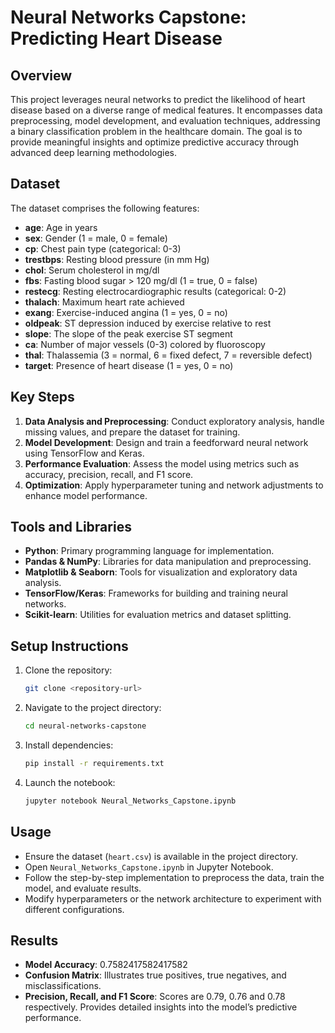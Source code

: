 # Neural Networks Capstone: Predicting Heart Disease

## Overview
This project leverages neural networks to predict the likelihood of heart disease based on a diverse range of medical features. It encompasses data preprocessing, model development, and evaluation techniques, addressing a binary classification problem in the healthcare domain. The goal is to provide meaningful insights and optimize predictive accuracy through advanced deep learning methodologies.

## Dataset
The dataset comprises the following features:
- **age**: Age in years
- **sex**: Gender (1 = male, 0 = female)
- **cp**: Chest pain type (categorical: 0-3)
- **trestbps**: Resting blood pressure (in mm Hg)
- **chol**: Serum cholesterol in mg/dl
- **fbs**: Fasting blood sugar > 120 mg/dl (1 = true, 0 = false)
- **restecg**: Resting electrocardiographic results (categorical: 0-2)
- **thalach**: Maximum heart rate achieved
- **exang**: Exercise-induced angina (1 = yes, 0 = no)
- **oldpeak**: ST depression induced by exercise relative to rest
- **slope**: The slope of the peak exercise ST segment
- **ca**: Number of major vessels (0-3) colored by fluoroscopy
- **thal**: Thalassemia (3 = normal, 6 = fixed defect, 7 = reversible defect)
- **target**: Presence of heart disease (1 = yes, 0 = no)

## Key Steps
1. **Data Analysis and Preprocessing**: Conduct exploratory analysis, handle missing values, and prepare the dataset for training.
2. **Model Development**: Design and train a feedforward neural network using TensorFlow and Keras.
3. **Performance Evaluation**: Assess the model using metrics such as accuracy, precision, recall, and F1 score.
4. **Optimization**: Apply hyperparameter tuning and network adjustments to enhance model performance.

## Tools and Libraries
- **Python**: Primary programming language for implementation.
- **Pandas & NumPy**: Libraries for data manipulation and preprocessing.
- **Matplotlib & Seaborn**: Tools for visualization and exploratory data analysis.
- **TensorFlow/Keras**: Frameworks for building and training neural networks.
- **Scikit-learn**: Utilities for evaluation metrics and dataset splitting.

## Setup Instructions
1. Clone the repository:
   ```bash
   git clone <repository-url>
   ```
2. Navigate to the project directory:
   ```bash
   cd neural-networks-capstone
   ```
3. Install dependencies:
   ```bash
   pip install -r requirements.txt
   ```
4. Launch the notebook:
   ```bash
   jupyter notebook Neural_Networks_Capstone.ipynb
   ```

## Usage
- Ensure the dataset (`heart.csv`) is available in the project directory.
- Open `Neural_Networks_Capstone.ipynb` in Jupyter Notebook.
- Follow the step-by-step implementation to preprocess the data, train the model, and evaluate results.
- Modify hyperparameters or the network architecture to experiment with different configurations.

## Results
- **Model Accuracy**: 0.7582417582417582
- **Confusion Matrix**: Illustrates true positives, true negatives, and misclassifications.
- **Precision, Recall, and F1 Score**: Scores are 0.79, 0.76 and 0.78 respectively. Provides detailed insights into the model’s predictive performance.


